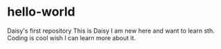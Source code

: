 # hello-world
Daisy's first repository
This is Daisy
I am new here and want to learn sth.
Coding is cool 
wish I can learn more about it.
